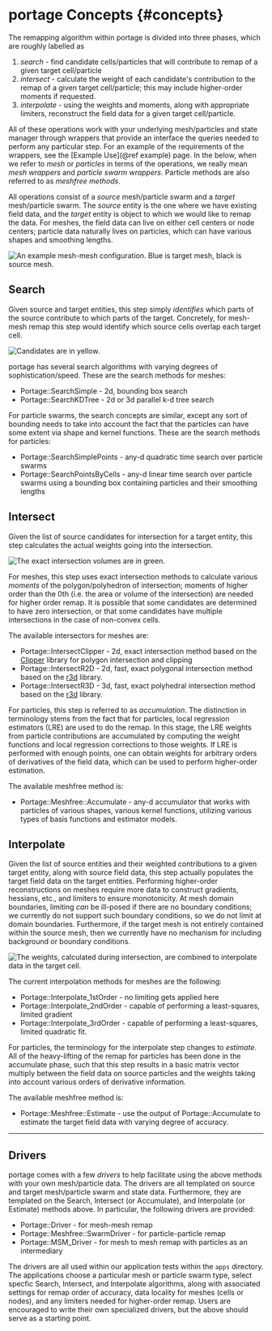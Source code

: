 # portage Concepts      {#concepts}

The remapping algorithm within portage is divided into three phases,
which are roughly labelled as

1. _search_ - find candidate cells/particles that will contribute to
   remap of a given target cell/particle
2. _intersect_ - calculate the weight of each candidate's contribution
   to the remap of a given target cell/particle; this may include
   higher-order moments if requested.
3. _interpolate_ - using the weights and moments, along with
   appropriate limiters, reconstruct the field data for a given target
   cell/particle.

All of these operations work with your underlying mesh/particles and
state manager through wrappers that provide an interface the queries
needed to perform any particular step.  For an example of the
requirements of the wrappers, see the [Example Use](@ref example)
page.  In the below, when we refer to _mesh_ or _particles_ in terms
of the operations, we really mean _mesh wrappers_ and _particle swarm
wrappers_.  Particle methods are also referred to as _meshfree
methods_.

All operations consist of a _source_ mesh/particle swarm and a
_target_ mesh/particle swarm.  The _source_ entity is the one where we
have existing field data, and the _target_ entity is object to which
we would like to remap the data.  For meshes, the field data can live
on either cell centers or node centers; particle data naturally lives
on particles, which can have various shapes and smoothing lengths.

![An example mesh-mesh configuration.  Blue is target mesh, black is source mesh.](doxygen/images/meshmesh.svg)

## Search

Given source and target entities, this step simply _identifies_ which
parts of the source contribute to which parts of the target.
Concretely, for mesh-mesh remap this step would identify which source
cells overlap each target cell.

![Candidates are in yellow.](doxygen/images/search.svg)

portage has several search algorithms with varying degrees of
sophistication/speed.  These are the search methods for meshes:

- Portage::SearchSimple - 2d, bounding box search
- Portage::SearchKDTree - 2d or 3d parallel k-d tree search

For particle swarms, the search concepts are similar, except any sort
of bounding needs to take into account the fact that the particles can
have some extent via shape and kernel functions.  These are the search
methods for particles:

- Portage::SearchSimplePoints - any-d quadratic time search over
  particle swarms
- Portage::SearchPointsByCells - any-d linear time search over
  particle swarms using a bounding box containing particles and their
  smoothing lengths

## Intersect

Given the list of source candidates for intersection for a target
entity, this step calculates the actual weights going into the
intersection.

![The exact intersection volumes are in green.](doxygen/images/intersect.svg)

For meshes, this step uses exact intersection methods to calculate
various _moments_ of the polygon/polyhedron of intersection; moments
of higher order than the 0th (i.e. the area or volume of the
intersection) are needed for higher order remap.  It is possible that
some candidates are determined to have zero intersection, or that some
candidates have multiple intersections in the case of non-convex
cells.

The available intersectors for meshes are:

- Portage::IntersectClipper - 2d, exact intersection method based on
  the [Clipper](www.angusj.com/delphi/clipper.php) library for polygon
  intersection and clipping
- Portage::IntersectR2D - 2d, fast, exact polygonal intersection
  method based on the [r3d](https://github.com/laristra/r3d) library.
- Portage::IntersectR3D - 3d, fast, exact polyhedral intersection
  method based on the [r3d](https://github.com/laristra/r3d) library.

For particles, this step is referred to as _accumulation_.  The
distinction in terminology stems from the fact that for particles,
local regression estimators (LRE) are used to do the remap.  In this
stage, the LRE weights from particle contributions are accumulated by
computing the weight functions and local regression corrections to
those weights.  If LRE is performed with enough points, one can obtain
weights for arbitrary orders of derivatives of the field data, which
can be used to perform higher-order estimation.

The available meshfree method is:

- Portage::Meshfree::Accumulate - any-d accumulator that works with
  particles of various shapes, various kernel functions, utilizing
  various types of basis functions and estimator models.

## Interpolate

Given the list of source entities and their weighted contributions to
a given target entity, along with source field data, this step
actually populates the target field data on the target entities.
Performing higher-order reconstructions on meshes require more data to
construct gradients, hessians, etc., and limiters to ensure
monotonicity.  At mesh domain boundaries, limiting _can_ be ill-posed
if there are no boundary conditions; we currently do not support such
boundary conditions, so we do not limit at domain boundaries.
Furthermore, if the target mesh is not entirely contained within the
source mesh, then we currently have no mechanism for including
background or boundary conditions.

![The weights, calculated during intersection, are combined to interpolate data in the target cell.](doxygen/images/interpolate.svg)

The current interpolation methods for meshes are the following:

- Portage::Interpolate_1stOrder - no limiting gets applied here
- Portage::Interpolate_2ndOrder - capable of performing a
  least-squares, limited gradient
- Portage::Interpolate_3rdOrder - capable of performing a
  least-squares, limited quadratic fit.

For particles, the terminology for the interpolate step changes to
_estimate_.  All of the heavy-lifting of the remap for particles has
been done in the accumulate phase, such that this step results in a
basic matrix vector multiply between the field data on source
particles and the weights taking into account various orders of
derivative information.

The available meshfree method is:

- Portage::Meshfree::Estimate - use the output of Portage::Accumulate
  to estimate the target field data with varying degree of accuracy.

----

## Drivers

portage comes with a few _drivers_ to help facilitate using the above
methods with your own mesh/particle data.  The drivers are all
templated on source and target mesh/particle swarm and state data.
Furthermore, they are templated on the Search, Intersect (or
Accumulate), and Interpolate (or Estimate) methods above.  In
particular, the following drivers are provided:

- Portage::Driver - for mesh-mesh remap
- Portage::Meshfree::SwarmDriver - for particle-particle remap
- Portage::MSM_Driver - for mesh to mesh remap with particles as an
  intermediary

The drivers are all used within our application tests within the
`apps` directory.  The applications choose a particular mesh or
particle swarm type, select specfic Search, Intersect, and Interpolate
algorithms, along with associated settings for remap order of
accuracy, data locality for meshes (cells or nodes), and any limiters
needed for higher-order remap.  Users are encouraged to write their
own specialized drivers, but the above should serve as a starting
point.
